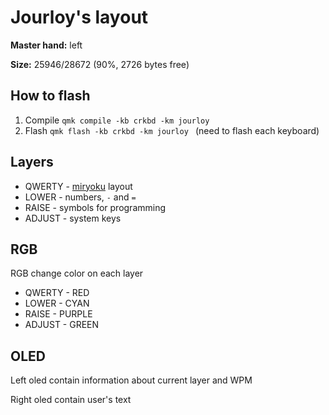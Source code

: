 # Jourloy's layout

**Master hand:** left

**Size:** 25946/28672 (90%, 2726 bytes free)

## How to flash
1. Compile `qmk compile -kb crkbd -km jourloy`
2. Flash `qmk flash -kb crkbd -km jourloy ` (need to flash each keyboard)

## Layers
- QWERTY - [miryoku](https://github.com/manna-harbour/miryoku/tree/master/docs/reference) layout
- LOWER - numbers, `-` and `=`
- RAISE - symbols for programming
- ADJUST - system keys

## RGB
RGB change color on each layer
- QWERTY - RED
- LOWER - CYAN
- RAISE - PURPLE
- ADJUST - GREEN

## OLED
Left oled contain information about current layer and WPM

Right oled contain user's text
